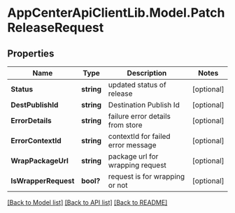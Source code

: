 # AppCenterApiClientLib.Model.PatchReleaseRequest
## Properties

Name | Type | Description | Notes
------------ | ------------- | ------------- | -------------
**Status** | **string** | updated status of release | [optional] 
**DestPublishId** | **string** | Destination Publish Id | [optional] 
**ErrorDetails** | **string** | failure error details from store | [optional] 
**ErrorContextId** | **string** | contextId for failed error message | [optional] 
**WrapPackageUrl** | **string** | package url for wrapping request | [optional] 
**IsWrapperRequest** | **bool?** | request is for wrapping or not | [optional] 

[[Back to Model list]](../README.md#documentation-for-models) [[Back to API list]](../README.md#documentation-for-api-endpoints) [[Back to README]](../README.md)

